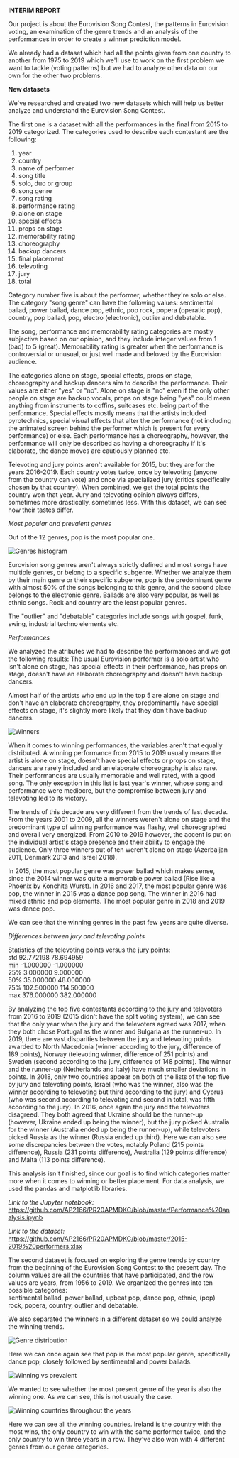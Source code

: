 **INTERIM REPORT**

Our project is about the Eurovision Song Contest, the patterns in Eurovision voting, an examination of the genre trends
and an analysis of the performances in order to create a winner prediction model.

We already had a dataset which had all the points given from one country to another from 1975 to 2019 which we'll use to
work on the first problem we want to tackle (voting patterns) but we had to analyze other data on our own for the other two 
problems.


**New datasets**

We've researched and created two new datasets which will help us better analyze and understand the Eurovision Song Contest.

The first one is a dataset with all the performances in the final from 2015 to 2019 categorized. The categories used to describe
each contestant are the following:

1. year<br>
2. country<br>
3. name of performer<br>
4. song title<br>
5. solo, duo or group<br>
6. song genre<br>
7. song rating<br>
8. performance rating<br>
9. alone on stage<br>
10. special effects<br>
11. props on stage<br>
12. memorability rating<br>
13. choreography<br>
14. backup dancers<br>
15. final placement<br>
16. televoting<br>
17. jury<br>
18. total<br>

Category number five is about the performer, whether they're solo or else.<br>
The category "song genre" can have the following values: 
sentimental ballad, power ballad, dance pop, ethnic, pop rock, 
popera (operatic pop), country, pop ballad, pop, electro (electronic), outlier and debatable.

The song, performance and memorability rating categories are mostly subjective based on our opinion, 
and they include integer values from 1 (bad) to 5 (great). Memorability rating is greater when the performance is 
controversial or unusual, or just well made and beloved by the Eurovision audience.

The categories alone on stage, special effects, props on stage, choreography and backup dancers aim to describe the performance. 
Their values are either "yes" or "no". Alone on stage is "no" even if the only other people on stage are backup vocals, 
props on stage being "yes" could mean anything from instruments to coffins, suitcases etc. being part of the performance. 
Special effects mostly means that the artists included pyrotechnics, special visual effects that alter the performance 
(not including the animated screen behind the performer which is present for every performance) or else. 
Each performance has a choreography, however, the performance will only be described as having a choreography if it's elaborate, 
the dance moves are cautiously planned etc. 

Televoting and jury points aren't available for 2015, but they are for the years 2016-2019. 
Each country votes twice, once by televoting (anyone from the country can vote) and once via specialized jury 
(critics specifically chosen by that country). When combined, we get the total points the country won that year. 
Jury and televoting opinion always differs, sometimes more drastically, sometimes less. 
With this dataset, we can see how their tastes differ. 

*Most popular and prevalent genres*

Out of the 12 genres, pop is the most popular one.

![Genres histogram](https://github.com/AP2166/PR20APMDKC/blob/master/genres.jpg)

Eurovision song genres aren't always strictly defined and most songs have multiple genres, or belong to a specific subgenre.
Whether we analyze them by their main genre or their specific subgenre, pop is the predominant genre 
with almost 50% of the songs belonging to this genre, and the second place belongs to the electronic genre. 
Ballads are also very popular, as well as ethnic songs. Rock and country are the least popular genres.

The "outlier" and "debatable" categories include songs with gospel, funk, swing, industrial techno elements etc.

*Performances*

We analyzed the atributes we had to describe the performances and we got the following results:
The usual Eurovision performer is a solo artist who isn't alone on stage, has special effects in their performance, 
has props on stage, doesn't have an elaborate choreography and doesn't have backup dancers.

Almost half of the artists who end up in the top 5 are alone on stage and don't have an elaborate choreography, 
they predominantly have special effects on stage, it's slightly more likely that they don't have backup dancers.

![Winners](https://github.com/AP2166/PR20APMDKC/blob/master/winners.jpg)

When it comes to winning performances, the variables aren't that equally distributed.
A winning performance from 2015 to 2019 usually means the artist is alone on stage, doesn't have special effects or props 
on stage, dancers are rarely included and an elaborate choreography is also rare. 
Their performances are usually memorable and well rated, with a good song. The only exception in this list is 
last year's winner, whose song and performance were mediocre, but the compromise between jury and televoting led to its victory.

The trends of this decade are very different from the trends of last decade. From the years 2001 to 2009, 
all the winners weren't alone on stage and the predominant type of winning performance was flashy, well choreographed 
and overall very energized.
From 2010 to 2019 however, the accent is put on the individual artist's stage presence and their ability to engage the audience. 
Only three winners out of ten weren't alone on stage (Azerbaijan 2011, Denmark 2013 and Israel 2018).

In 2015, the most popular genre was power ballad which makes sense, since the 2014 winner was quite a memorable power ballad 
(Rise like a Phoenix by Konchita Wurst).
In 2016 and 2017, the most popular genre was pop, the winner in 2015 was a dance pop song. 
The winner in 2016 had mixed ethnic and pop elements.
The most popular genre in 2018 and 2019 was dance pop.

We can see that the winning genres in the past few years are quite diverse.

*Differences between jury and televoting points*

Statistics of the televoting points versus the jury points:<br>
std               92.772198                     78.694959<br>
min               -1.000000                     -1.000000<br>
25%                3.000000                      9.000000<br>
50%               35.000000                     48.000000<br>
75%              102.500000                    114.500000<br>
max              376.000000                    382.000000<br>

By analyzing the top five contestants according to the jury and televoters from 2016 to 2019 (2015 didn't have the split voting
system), we can see that the only year when the jury and the televoters agreed was 2017, when they both chose Portugal as the
winner and Bulgaria as the runner-up.
In 2019, there are vast disparities between the jury and televoting points awarded to North Macedonia (winner according 
to the jury, difference of 189 points), Norway (televoting winner, difference of 251 points) and Sweden (second according 
to the jury, difference of 148 points).
The winner and the runner-up (Netherlands and Italy) have much smaller deviations in points. 
In 2018, only two countries appear on both of the lists of the top five by jury and televoting points, 
Israel (who was the winner, also was the winner according to televoting but third according to the jury) and 
Cyprus (who was second according to televoting and second in total, was fifth according to the jury).
In 2016, once again the jury and the televoters disagreed. They both agreed that Ukraine should be the runner-up 
(however, Ukraine ended up being the winner), but the jury picked Australia for the winner (Australia ended up being 
the runner-up), while televoters picked Russia as the winner (Russia ended up third).
Here we can also see some discrepancies between the votes, notably Poland (215 points difference), 
Russia (231 points difference), Australia (129 points difference) and Malta (113 points difference).

This analysis isn't finished, since our goal is to find which categories matter more when it comes to winning or better placement.
For data analysis, we used the pandas and matplotlib libraries.

*Link to the Jupyter notebook:*
https://github.com/AP2166/PR20APMDKC/blob/master/Performance%20analysis.ipynb

*Link to the dataset:*
https://github.com/AP2166/PR20APMDKC/blob/master/2015-2019%20performers.xlsx



The second dataset is focused on exploring the genre trends by country from the beginning of the Eurovision Song Contest to the present day. The column values are all the countries that have participated, and the row values are years, from 1956 to 2019.
We organized the genres into ten possible categories:<br>
sentimental ballad, power ballad, upbeat pop, dance pop, ethnic, (pop) rock, popera, country, outlier and debatable.

We also separated the winners in a different dataset so we could analyze the winning trends.

![Genre distribution](https://github.com/AP2166/PR20APMDKC/blob/master/genre_distribution.jpg)

Here we can once again see that pop is the most popular genre, specifically dance pop, closely followed by sentimental and power
ballads. 

![Winning vs prevalent](https://github.com/AP2166/PR20APMDKC/blob/master/winning_vs_most_prevalent.jpg)

We wanted to see whether the most present genre of the year is also the winning one. 
As we can see, this is not usually the case.

![Winning countries throughout the years](https://github.com/AP2166/PR20APMDKC/blob/master/win_countries.jpg)

Here we can see all the winning countries. Ireland is the country with the most wins, the only country to win with the same
performer twice, and the only country to win three years in a row. They've also won with 4 different genres from our genre
categories.

